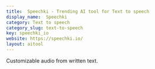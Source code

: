 ```yaml
---
title:  Speechki - Trending AI tool for Text to speech
display_name:  Speechki
category: Text to speech
category_slug: text-to-speech
key: speechki_io
website: https://speechki.io/
layout: aitool
---
```


Customizable audio from written text.
